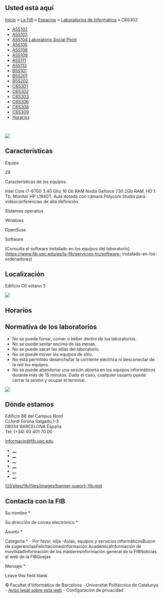 ## Usted está aquí

[Inicio](/es) » [La FIB](/es/la-fib) » [Espacios](/es/la-fib/espacios) »
[Laboratorios de informática](/es/la-fib/espacios/laboratorios-de-informatica)
» C6S302

  * [A5S102](/es/la-fib/espacios/laboratorios-de-informatica/a5s102)
  * [A5S103](/es/la-fib/espacios/laboratorios-de-informatica/a5s103)
  * [A5S104 Laboratorio Social Point](/es/la-fib/espacios/laboratorios-de-informatica/a5s104-laboratorio-social-point)
  * [A5S105](/es/la-fib/espacios/laboratorios-de-informatica/a5s105)
  * [A5S108](/es/la-fib/espacios/laboratorios-de-informatica/a5s108)
  * [A5S109](/es/la-fib/espacios/laboratorios-de-informatica/a5s109)
  * [A5S111](/es/la-fib/espacios/laboratorios-de-informatica/a5s111)
  * [A5S113](/es/la-fib/espacios/laboratorios-de-informatica/a5s113)
  * [B5S101](/es/la-fib/espacios/laboratorios-de-informatica/b5s101)
  * [B5S201](/es/la-fib/espacios/laboratorios-de-informatica/b5s201)
  * [B5S202](/es/la-fib/espacios/laboratorios-de-informatica/b5s202)
  * [C6S301](/es/la-fib/espacios/laboratorios-de-informatica/c6s301)
  * [C6S302](/es/la-fib/espacios/laboratorios-de-informatica/c6s302)
  * [C6S303](/es/la-fib/espacios/laboratorios-de-informatica/c6s303)
  * [C6S306](/es/la-fib/espacios/laboratorios-de-informatica/c6s306)
  * [C6S308](/es/la-fib/espacios/laboratorios-de-informatica/c6s308)
  * [C6S309](/es/la-fib/espacios/laboratorios-de-informatica/c6s309)
  * [Horarios](/es/la-fib/espacios/laboratorios-de-informatica/horarios)

﻿

![](https://www.fib.upc.edu/sites/fib/files/images/fib/espais/c6s302_panoramica.jpg)

## Características

Equips

29

Características de los equipos

Intel Core i7-6700 3.40 Ghz 16 Gb RAM Nvdia Geforce 730 2Gb RAM, HD 1 Tb,
Monitor HP L1940T. Aula dotada con cámara Polycom Studio para
videoconferencias de alta definición.

Sistemes operatius

Windows

OpenSuse

Software

[Consulta el software instalado en los equipos del
laboratorio](https://www.fib.upc.edu/es/la-fib/servicios-tic/software-
instalado-en-los-ordenadores)

## Localización

Edificio C6 sótano 3

![](https://api.fib.upc.edu/v2/laboratoris/C6S302/mapa.png?client_id=77qvbbQqni4TcEUsWvUCKOG1XU7Hr0EfIs4pacRz)

## Horarios

## Normativa de los laboratorios

  * No se puede fumar, comer o beber dentro de los laboratorios.
  * No se puede sentar encima de las mesas.
  * No se puede sacar las sillas del laboratorio.
  * No se puede mover los equipos de sitio.
  * No está permitido desenchufar la corriente eléctrica ni desconectar de la red los equipos.
  * No se puede abandonar una sesión abierta en los equipos informáticos durante más de 15 minutos. Dado el caso, cualquier usuario puede cerrar la sesión y ocupar el terminal.

![](/sites/fib/files/images/fib/espais/labs-normativa-fib.png)

## Dónde estamos

Edificio B6 del Campus Nord  
C/Jordi Girona Salgado,1-3  
08034 BARCELONA España  
Tel: (+34) 93 401 70 00

[informacio@fib.upc.edu](mailto:informacio@fib.upc.edu)

  * [__](/es/noticies/rss.rss)
  * [__](https://www.facebook.com/fib.upc)
  * [__](https://twitter.com/fib_upc)
  * [__](https://www.flickr.com/photos/fib-upc/albums)
  * [__](https://www.youtube.com/user/mediafib)
  * [__](https://www.instagram.com/fib.upc/)

[![](/sites/fib/files/images/banner-suport-
fib.jpg)](http://suport.fib.upc.edu)

## Contacta con la FIB

Su nombre *

Su dirección de correo electrónico *

Asunto *

Categoría * \- Por favor, elija -Aulas, equipos y servicios informáticosBuzon
de sugerenciasFelicitacionesInformación AcadémicaInformación de
movilidadInformación de los másteresInformación general de la FIBNoticias al
web de la FIBQuejas

Mensaje *

Leave this field blank

© Facultat d'Informàtica de Barcelona - Universitat Politècnica de Catalunya -
[Avíso legal sobre esta web](/es/aviso-legal-sobre-esta-web) \- Configuración
de privacidad

